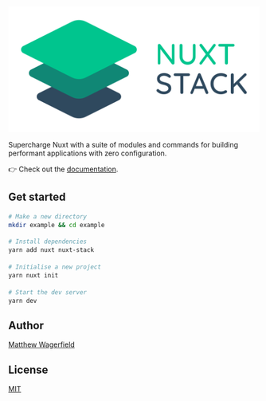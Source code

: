<p align="center"><img width="600" src="assets/banner.png"/></p>

Supercharge Nuxt with a suite of modules and commands for building performant applications with zero configuration.

👉 Check out the [documentation](https://nuxtstack.org).

## Get started

```bash
# Make a new directory
mkdir example && cd example

# Install dependencies
yarn add nuxt nuxt-stack

# Initialise a new project
yarn nuxt init

# Start the dev server
yarn dev
```

## Author

[Matthew Wagerfield](https://github.com/wagerfield)

## License

[MIT](https://github.com/wagerfield/nuxt-stack/blob/master/license)
